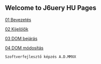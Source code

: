 ## Welcome to J6uery HU Pages

[01 Bevezetés](Bevezetes.md)

[02 Kijelölők](Kijelolok.md)

[03 DOM bejárás](DomBejaras.md)

[04 DOM módosítás](DomModositas.md)

```html
Szoftverfejlesztő képzés A.D.MMXX
```
